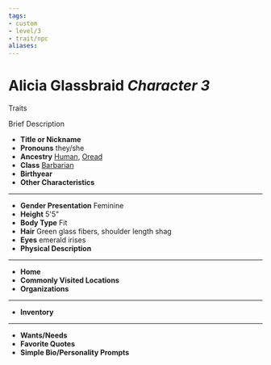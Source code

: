 ```yaml
---
tags:
- custom
- level/3
- trait/npc
aliases: 
---
```

# Alicia Glassbraid *Character 3*
Traits 

Brief Description

- **Title or Nickname** 
- **Pronouns** they/she
- **Ancestry** [Human](../../../_rules/traits/human.md), [Oread](../../../_rules/traits/oread-b2.md) 
- **Class** [Barbarian](../../../_rules/traits/barbarian.md) 
- **Birthyear** 
- **Other Characteristics** 
---
- **Gender Presentation** Feminine
- **Height** 5'5"
- **Body Type** Fit
- **Hair** Green glass fibers, shoulder length shag
- **Eyes** emerald irises
- **Physical Description** 
---
- **Home** 
- **Commonly Visited Locations** 
- **Organizations** 
---
- **Inventory** 
---
- **Wants/Needs** 
- **Favorite Quotes** 
- **Simple Bio/Personality Prompts** 
